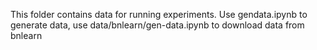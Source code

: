 This folder contains data for running experiments. Use gendata.ipynb to generate data, use data/bnlearn/gen-data.ipynb to download data from bnlearn
